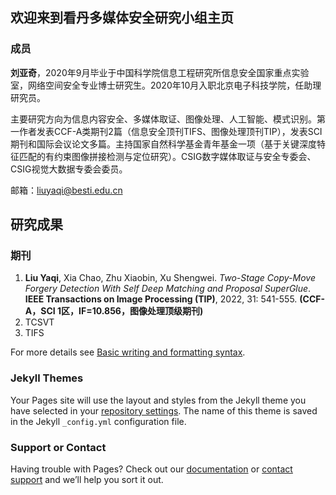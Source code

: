 ## 欢迎来到看丹多媒体安全研究小组主页

### 成员

**刘亚奇**，2020年9月毕业于中国科学院信息工程研究所信息安全国家重点实验室，网络空间安全专业博士研究生。2020年10月入职北京电子科技学院，任助理研究员。

主要研究方向为信息内容安全、多媒体取证、图像处理、人工智能、模式识别。第一作者发表CCF-A类期刊2篇（信息安全顶刊TIFS、图像处理顶刊TIP），发表SCI期刊和国际会议论文多篇。主持国家自然科学基金青年基金一项（基于关键深度特征匹配的有约束图像拼接检测与定位研究）。CSIG数字媒体取证与安全专委会、CSIG视觉大数据专委会委员。

邮箱：liuyaqi@besti.edu.cn




## 研究成果

### 期刊


1. **Liu Yaqi**, Xia Chao, Zhu Xiaobin, Xu Shengwei. *Two-Stage Copy-Move Forgery Detection With Self Deep Matching and Proposal SuperGlue*. **IEEE Transactions on Image Processing (TIP)**, 2022, 31: 541-555. **(CCF-A，SCI 1区，IF=10.856，图像处理顶级期刊)**
1. TCSVT
1. TIFS

For more details see [Basic writing and formatting syntax](https://docs.github.com/en/github/writing-on-github/getting-started-with-writing-and-formatting-on-github/basic-writing-and-formatting-syntax).

### Jekyll Themes

Your Pages site will use the layout and styles from the Jekyll theme you have selected in your [repository settings](https://github.com/KanDanGroup/KanDanMMSec.com/settings/pages). The name of this theme is saved in the Jekyll `_config.yml` configuration file.

### Support or Contact

Having trouble with Pages? Check out our [documentation](https://docs.github.com/categories/github-pages-basics/) or [contact support](https://support.github.com/contact) and we’ll help you sort it out.
